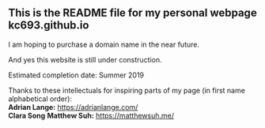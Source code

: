 ## This is the README file for my personal webpage kc693.github.io

I am hoping to purchase a domain name in the near future.

And yes this website is still under construction.

Estimated completion date: Summer 2019  

Thanks to these intellectuals for inspiring parts of my page (in first name alphabetical order):  
**Adrian Lange:** https://adrianlange.com/  
**Clara Song**
**Matthew Suh:** https://matthewsuh.me/  

